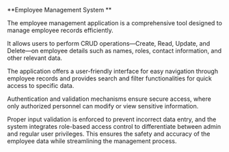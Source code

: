 **Employee Management System **

The employee management application is a comprehensive tool designed to manage employee records efficiently.

It allows users to perform CRUD operations—Create, Read, Update, and Delete—on employee details such as names, roles, contact information, and other relevant data.

The application offers a user-friendly interface for easy navigation through employee records and provides search and filter functionalities for quick access to specific data.

Authentication and validation mechanisms ensure secure access, where only authorized personnel can modify or view sensitive information. 

Proper input validation is enforced to prevent incorrect data entry, and the system integrates role-based access control to differentiate between admin and regular user privileges. 
This ensures the safety and accuracy of the employee data while streamlining the management process.
